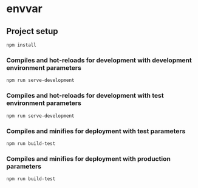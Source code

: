 # envvar

## Project setup
```
npm install
```

### Compiles and hot-reloads for development with development environment parameters
```
npm run serve-development
```

### Compiles and hot-reloads for development with test environment parameters
```
npm run serve-development
```

### Compiles and minifies for deployment with test parameters
```
npm run build-test
```

### Compiles and minifies for deployment with production parameters
```
npm run build-test
```
